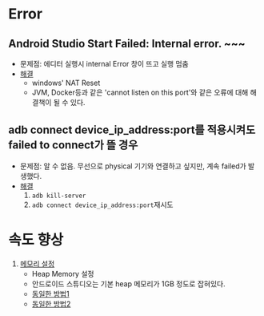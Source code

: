 # Error

## Android Studio Start Failed: Internal error. ~~~

- 문제점: 에디터 실행시 internal Error 창이 뜨고 실행 멈춤
- [해결](https://stackoverflow.com/questions/2772701/address-already-in-use-jvm-bind-java/70640950#70640950)
  - windows' NAT Reset
  - JVM, Docker등과 같은 'cannot listen on this port'와 같은 오류에 대해 해결책이 될 수 있다.

## adb connect device_ip_address:port를 적용시켜도 failed to connect가 뜰 경우

- 문제점: 알 수 없음. 무선으로 physical 기기와 연결하고 싶지만, 계속 failed가 발생했다.
- [해결](https://developer.android.com/studio/command-line/adb?hl=ko#wireless-android11-troubleshoot)
  1. `adb kill-server`
  2. `adb connect device_ip_address:port`재시도

# 속도 향상

1. [메모리 설정](https://docko.tistory.com/382)
   - Heap Memory 설정
   - 안드로이드 스튜디오는 기본 heap 메모리가 1GB 정도로 잡혀있다.
   - [동일한 방법1](https://woochan-dev.tistory.com/22)
   - [동일한 방법2](http://sunphiz.me/wp/archives/1559)
